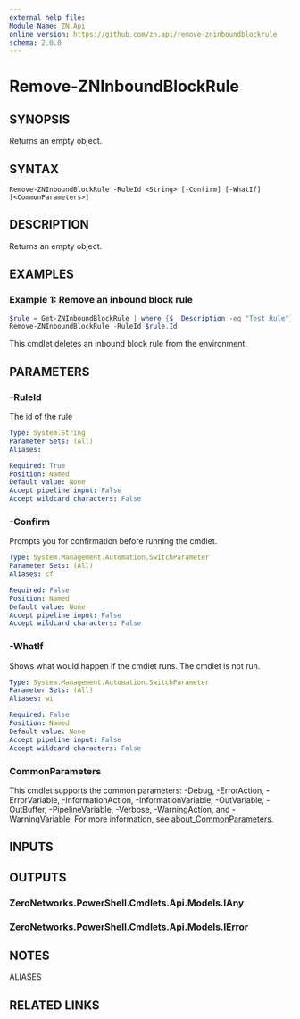 ```yaml
---
external help file:
Module Name: ZN.Api
online version: https://github.com/zn.api/remove-zninboundblockrule
schema: 2.0.0
---
```


# Remove-ZNInboundBlockRule

## SYNOPSIS
Returns an empty object.

## SYNTAX

```
Remove-ZNInboundBlockRule -RuleId <String> [-Confirm] [-WhatIf] [<CommonParameters>]
```

## DESCRIPTION
Returns an empty object.

## EXAMPLES

### Example 1: Remove an inbound block rule
```powershell
$rule = Get-ZNInboundBlockRule | where {$_.Description -eq "Test Rule"}
Remove-ZNInboundBlockRule -RuleId $rule.Id
```

This cmdlet deletes an inbound block rule from the environment.

## PARAMETERS

### -RuleId
The id of the rule

```yaml
Type: System.String
Parameter Sets: (All)
Aliases:

Required: True
Position: Named
Default value: None
Accept pipeline input: False
Accept wildcard characters: False
```

### -Confirm
Prompts you for confirmation before running the cmdlet.

```yaml
Type: System.Management.Automation.SwitchParameter
Parameter Sets: (All)
Aliases: cf

Required: False
Position: Named
Default value: None
Accept pipeline input: False
Accept wildcard characters: False
```

### -WhatIf
Shows what would happen if the cmdlet runs.
The cmdlet is not run.

```yaml
Type: System.Management.Automation.SwitchParameter
Parameter Sets: (All)
Aliases: wi

Required: False
Position: Named
Default value: None
Accept pipeline input: False
Accept wildcard characters: False
```

### CommonParameters
This cmdlet supports the common parameters: -Debug, -ErrorAction, -ErrorVariable, -InformationAction, -InformationVariable, -OutVariable, -OutBuffer, -PipelineVariable, -Verbose, -WarningAction, and -WarningVariable. For more information, see [about_CommonParameters](http://go.microsoft.com/fwlink/?LinkID=113216).

## INPUTS

## OUTPUTS

### ZeroNetworks.PowerShell.Cmdlets.Api.Models.IAny

### ZeroNetworks.PowerShell.Cmdlets.Api.Models.IError

## NOTES

ALIASES

## RELATED LINKS

